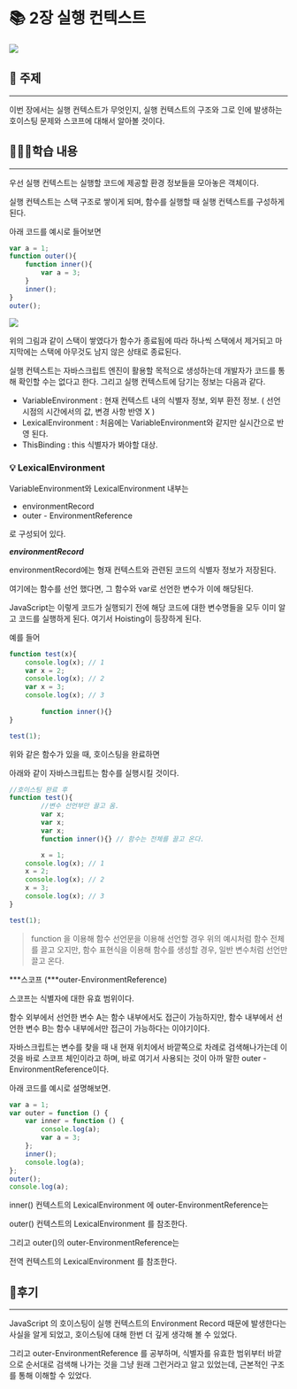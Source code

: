# 📚 2장 실행 컨텍스트

![](https://velog.velcdn.com/images/dannysir/post/2fa03f86-dbb8-4b8c-b02c-382dfc83fe63/image.png)



## 🔎 주제

---

이번 장에서는 실행 컨텍스트가 무엇인지, 실행 컨텍스트의 구조와 그로 인에 발생하는 호이스팅 문제와 스코프에 대해서 알아볼 것이다.

## 👨🏻‍💻학습 내용

---

우선 실행 컨텍스트는 실행할 코드에 제공할 환경 정보들을 모아놓은 객체이다.

실행 컨텍스트는 스택 구조로 쌓이게 되며, 함수를 실행할 때 실행 컨텍스트를 구성하게 된다.

아래 코드를 예시로 들어보면

```jsx
var a = 1;
function outer(){
	function inner(){
		var a = 3;
	}
	inner();
}
outer();
```

![](https://velog.velcdn.com/images/dannysir/post/1a505df5-0f19-4bce-9881-0ec6e79aa7a1/image.webp)


위의 그림과 같이 스택이 쌓였다가 함수가 종료됨에 따라 하나씩 스택에서 제거되고 마지막에는 스택에 아무것도 남지 않은 상태로 종료된다.

실행 컨텍스트는 자바스크립트 엔진이 활용할 목적으로 생성하는데 개발자가 코드를 통해 확인할 수는 없다고 한다. 그리고 실행 컨텍스트에 담기는 정보는 다음과 같다.

- VariableEnvironment : 현재 컨텍스트 내의 식별자 정보, 외부 환전 정보. ( 선언 시점의 시간에서의 값, 변경 사항 반영 X )
- LexicalEnvironment : 처음에는 VariableEnvironment와 같지만 실시간으로 반영 된다.
- ThisBinding : this 식별자가 봐야할 대상.

### 💡 LexicalEnvironment

VariableEnvironment와 LexicalEnvironment 내부는

- environmentRecord
- outer - EnvironmentReference

로 구성되어 있다.

***environmentRecord***

environmentRecord에는 형재 컨텍스트와 관련된 코드의 식별자 정보가 저장된다.

여기에는 함수를 선언 했다면, 그 함수와 var로 선언한 변수가 이에 해당된다.

JavaScript는 이렇게 코드가 실행되기 전에 해당 코드에 대한 변수명들을 모두 이미 알고 코드를 실행하게 된다. 여기서 Hoisting이 등장하게 된다.

예를 들어

```jsx
function test(x){
    console.log(x); // 1
    var x = 2;
    console.log(x); // 2
    var x = 3;
    console.log(x); // 3
		
		function inner(){}
}

test(1);
```

위와 같은 함수가 있을 때, 호이스팅을 완료하면

아래와 같이 자바스크립트는 함수를 실행시킬 것이다.

```jsx
//호이스팅 완료 후
function test(){
		//변수 선언부만 끌고 옴.
		var x;
		var x;
		var x;
		function inner(){} // 함수는 전체를 끌고 온다.

		x = 1;
    console.log(x); // 1
    x = 2;
    console.log(x); // 2
    x = 3;
    console.log(x); // 3
}

test(1);
```

> function 을 이용해 함수 선언문을 이용해 선언할 경우 위의 예시처럼 함수 전체를 끌고 오지만, 함수 표현식을 이용해 함수를 생성할 경우, 일반 변수처럼 선언만 끌고 온다.
>

***스코프 (***outer-EnvironmentReference)

스코프는 식별자에 대한 유효 범위이다.

함수 외부에서 선언한 변수 A는 함수 내부에서도 접근이 가능하지만, 함수 내부에서 선언한 변수 B는 함수 내부에서만 접근이 가능하다는 이야기이다.

자바스크립트는 변수를 찾을 때 내 현재 위치에서 바깥쪽으로 차례로 검색해나가는데 이것을 바로 스코프 체인이라고 하며, 바로 여기서 사용되는 것이 아까 말한 outer - EnvironmentReference이다.

아래 코드를 예시로 설명해보면.

```jsx
var a = 1;
var outer = function () {
	var inner = function () {
		console.log(a);
		var a = 3;
	};
	inner();
	console.log(a);
};
outer();
console.log(a);
```

inner() 컨텍스트의 LexicalEnvironment 에 outer-EnvironmentReference는

outer() 컨텍스트의 LexicalEnvironment 를 참조한다.

그리고 outer()의 outer-EnvironmentReference는

전역 컨텍스트의 LexicalEnvironment 를 참조한다.

## 🧐후기

---

JavaScript 의 호이스팅이 실행 컨텍스트의 Environment Record 때문에 발생한다는 사실을 알게 되었고, 호이스팅에 대해 한번 더 깊게 생각해 볼 수 있었다.

그리고 outer-EnvironmentReference 를 공부하며, 식별자를 유효한 범위부터 바깥으로 순서대로 검색해 나가는 것을 그냥 원래 그런거라고 알고 있었는데, 근본적인 구조를 통해 이해할 수 있었다.